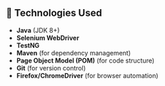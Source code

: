 ## 🚀 Technologies Used

- **Java** (JDK 8+)
- **Selenium WebDriver**
- **TestNG**
- **Maven** (for dependency management)
- **Page Object Model (POM)** (for code structure)
- **Git** (for version control)
- **Firefox/ChromeDriver** (for browser automation)

